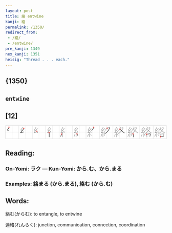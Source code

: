 ```yaml
---
layout: post
title: 絡 entwine
kanji: 絡
permalink: /1350/
redirect_from:
 - /絡/
 - /entwine/
pre_kanji: 1349
nex_kanji: 1351
heisig: "Thread . . . each."
---
```


## {1350}

## `entwine`

## [12]

<div class="stroke"><img src="../images/E7B5A1.png" /></div>

## Reading:

### On-Yomi: ラク &mdash; Kun-Yomi: から.む、から.まる

### Examples: 絡まる (から.まる), 絡む (から.む)

## Words:

絡む(からむ): to entangle, to entwine

連絡(れんらく): junction, communication, connection, coordination
